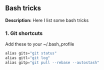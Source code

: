 ## Bash tricks

**Description:** Here I list some bash tricks

### 1. Git shortcuts

Add these to your ~/.bash_profile 

```javascript
alias gits="git status"
alias gitl="git log"
alias gitp="git pull --rebase --autostash"
```
